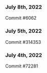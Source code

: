 ### July 8th, 2022

Commit #6062

### July 5th, 2022

Commit #314353


### July 4th, 2022

Commit #72281
